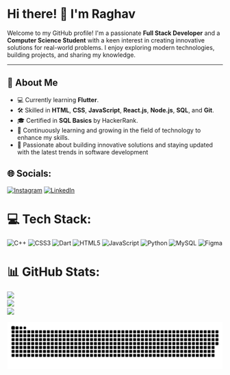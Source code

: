 # Hi there! 👋 I'm Raghav  
Welcome to my GitHub profile! I'm a passionate **Full Stack Developer** and a **Computer Science Student** with a keen interest in creating innovative solutions for real-world problems. I enjoy exploring modern technologies, building projects, and sharing my knowledge.  

---

## 🚀 About Me  
- 💻 Currently learning **Flutter**.  
- 🛠️ Skilled in **HTML**, **CSS**, **JavaScript**, **React.js**, **Node.js**, **SQL**, and **Git**.  
- 🎓 Certified in **SQL Basics** by HackerRank.
- 🌱 Continuously learning and growing in the field of technology to enhance my skills.  
- 🌟 Passionate about building innovative solutions and staying updated with the latest trends in software development


## 🌐 Socials:
[![Instagram](https://img.shields.io/badge/Instagram-%23E4405F.svg?logo=Instagram&logoColor=white)](https://instagram.com/raghav.g.naik) [![LinkedIn](https://img.shields.io/badge/LinkedIn-%230077B5.svg?logo=linkedin&logoColor=white)](https://linkedin.com/in/raghav-naik) 

# 💻 Tech Stack:
![C++](https://img.shields.io/badge/c++-%2300599C.svg?style=for-the-badge&logo=c%2B%2B&logoColor=white) ![CSS3](https://img.shields.io/badge/css3-%231572B6.svg?style=for-the-badge&logo=css3&logoColor=white) ![Dart](https://img.shields.io/badge/dart-%230175C2.svg?style=for-the-badge&logo=dart&logoColor=white) ![HTML5](https://img.shields.io/badge/html5-%23E34F26.svg?style=for-the-badge&logo=html5&logoColor=white) ![JavaScript](https://img.shields.io/badge/javascript-%23323330.svg?style=for-the-badge&logo=javascript&logoColor=%23F7DF1E) ![Python](https://img.shields.io/badge/python-3670A0?style=for-the-badge&logo=python&logoColor=ffdd54) ![MySQL](https://img.shields.io/badge/mysql-4479A1.svg?style=for-the-badge&logo=mysql&logoColor=white) ![Figma](https://img.shields.io/badge/figma-%23F24E1E.svg?style=for-the-badge&logo=figma&logoColor=white)
# 📊 GitHub Stats:
![](https://github-readme-stats.vercel.app/api?username=naikraghav&theme=radical&hide_border=true&include_all_commits=true&count_private=true)<br/>
![](https://github-readme-streak-stats.herokuapp.com/?user=naikraghav&theme=radical&hide_border=true)<br/>
![](https://github-readme-stats.vercel.app/api/top-langs/?username=naikraghav&theme=radical&hide_border=true&include_all_commits=true&count_private=true&layout=compact)

![snake gif](https://github.com/naikraghav/naikraghav/blob/output/github-snake-dark.svg)
